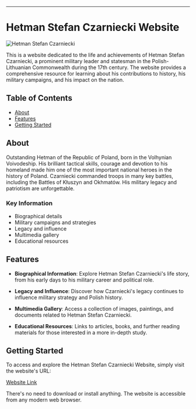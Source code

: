 ---

# Hetman Stefan Czarniecki Website

![Hetman Stefan Czarniecki](https://upload.wikimedia.org/wikipedia/commons/thumb/3/33/Stefan_Czarniecki_by_Brodero_Matthiesen.PNG/800px-Stefan_Czarniecki_by_Brodero_Matthiesen.PNG)

This is a website dedicated to the life and achievements of Hetman Stefan Czarniecki, a prominent military leader and statesman in the Polish-Lithuanian Commonwealth during the 17th century. The website provides a comprehensive resource for learning about his contributions to history, his military campaigns, and his impact on the nation.

## Table of Contents

- [About](#about)
- [Features](#features)
- [Getting Started](#getting-started)

## About

Outstanding Hetman of the Republic of Poland, born in the Volhynian Voivodeship. His brilliant tactical skills, courage and devotion to his homeland made him one of the most important national heroes in the history of Poland. Czarniecki commanded troops in many key battles, including the Battles of Kłuszyn and Okhmatów. His military legacy and patriotism are unforgettable.

### Key Information

- Biographical details
- Military campaigns and strategies
- Legacy and influence
- Multimedia gallery
- Educational resources

## Features

- **Biographical Information**: Explore Hetman Stefan Czarniecki's life story, from his early days to his military career and political role.

- **Legacy and Influence**: Discover how Czarniecki's legacy continues to influence military strategy and Polish history.

- **Multimedia Gallery**: Access a collection of images, paintings, and documents related to Hetman Stefan Czarniecki.

- **Educational Resources**: Links to articles, books, and further reading materials for those interested in a more in-depth study.

## Getting Started

To access and explore the Hetman Stefan Czarniecki Website, simply visit the website's URL:

[Website Link](https://szymonolkowski.github.io/Hetman-Stefan-Czarniecki-Website-Project/html/)

There's no need to download or install anything. The website is accessible from any modern web browser.
